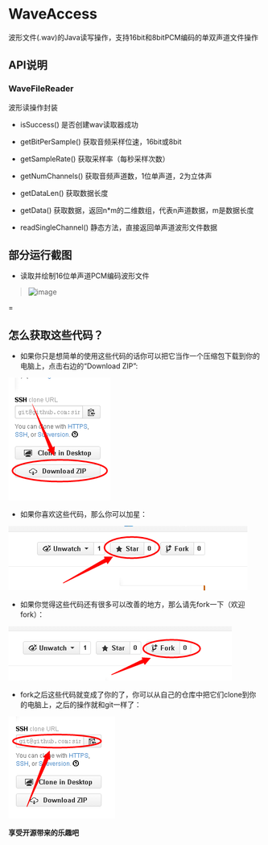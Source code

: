 # WaveAccess

波形文件(.wav)的Java读写操作，支持16bit和8bitPCM编码的单双声道文件操作




## API说明
### WaveFileReader

波形读操作封装

* isSuccess() 是否创建wav读取器成功
* getBitPerSample() 获取音频采样位速，16bit或8bit
* getSampleRate() 获取采样率（每秒采样次数）
* getNumChannels() 获取音频声道数，1位单声道，2为立体声
* getDataLen() 获取数据长度
* getData() 获取数据，返回n*m的二维数组，代表n声道数据，m是数据长度

* readSingleChannel() 静态方法，直接返回单声道波形文件数据



## 部分运行截图
* 读取并绘制16位单声道PCM编码波形文件

> ![image](https://raw.githubusercontent.com/sintrb/WaveAccess/master/doc/screenshots/shots_wav_40_16_1_pcm.png)


=

## 怎么获取这些代码？

* 如果你只是想简单的使用这些代码的话你可以把它当作一个压缩包下载到你的电脑上，点击右边的“Download ZIP”:

![image](https://raw.githubusercontent.com/sintrb/forgithub/master/img/screenshots/githubdownloadzip.png)


* 如果你喜欢这些代码，那么你可以加星：

![image](https://raw.githubusercontent.com/sintrb/forgithub/master/img/screenshots/githubstart.png)

* 如果你觉得这些代码还有很多可以改善的地方，那么请先fork一下（欢迎fork）：

![image](https://raw.githubusercontent.com/sintrb/forgithub/master/img/screenshots/githubfork.png)

* fork之后这些代码就变成了你的了，你可以从自己的仓库中把它们clone到你的电脑上，之后的操作就和git一样了：

![image](https://raw.githubusercontent.com/sintrb/forgithub/master/img/screenshots/githubsshclone.png)

**享受开源带来的乐趣吧**

